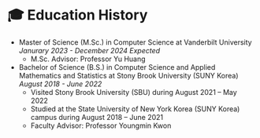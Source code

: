 #  🎓 Education History

* Master of Science (M.Sc.) in Computer Science at Vanderbilt University  *Janurary 2023 - December 2024 Expected*
  * M.Sc. Advisor: Professor Yu Huang 
* Bachelor of Science (B.S.) in Computer Science and Applied Mathematics and Statistics at Stony Brook University (SUNY Korea) *August 2018 - June 2022*
  * Visited Stony Brook University (SBU) during August 2021 – May 2022
  * Studied at the State University of New York Korea (SUNY Korea) campus during August 2018 – June 2021
  * Faculty Advisor: Professor Youngmin Kwon
